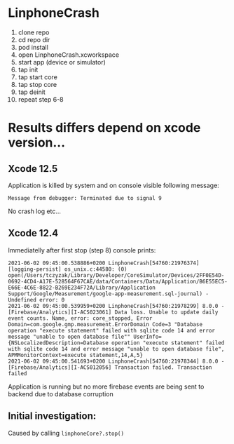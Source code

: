 # LinphoneCrash

1. clone repo
2. cd repo dir
3. pod install
4. open LinphoneCrash.xcworkspace
5. start app (device or simulator)
6. tap init 
7. tap start core
8. tap stop core
9. tap deinit
10. repeat step 6-8

# Results differs depend on xcode version...

## Xcode 12.5  
Application is killed by system and on console visible following message:
```
Message from debugger: Terminated due to signal 9
```
No crash log etc...


## Xcode 12.4
Immediatelly after first stop (step 8) console prints:
```
2021-06-02 09:45:00.538886+0200 LinphoneCrash[54760:21976374] [logging-persist] os_unix.c:44580: (0) open(/Users/tczyzak/Library/Developer/CoreSimulator/Devices/2FF0E54D-0692-4CD4-A17E-528564F67CAE/data/Containers/Data/Application/B6E55EC5-E66E-4C6E-8822-B269E234F72A/Library/Application Support/Google/Measurement/google-app-measurement.sql-journal) - Undefined error: 0
2021-06-02 09:45:00.539959+0200 LinphoneCrash[54760:21978299] 8.0.0 - [Firebase/Analytics][I-ACS023061] Data loss. Unable to update daily event counts. Name, error: core_stopped, Error Domain=com.google.gmp.measurement.ErrorDomain Code=3 "Database operation "execute statement" failed with sqlite code 14 and error message "unable to open database file"" UserInfo={NSLocalizedDescription=Database operation "execute statement" failed with sqlite code 14 and error message "unable to open database file", APMMonitorContext=execute statement,14,A,5}
2021-06-02 09:45:00.541693+0200 LinphoneCrash[54760:21978344] 8.0.0 - [Firebase/Analytics][I-ACS012056] Transaction failed. Transaction failed
```
Application is running but no more firebase events are being sent to backend due to database corruption


## Initial investigation:
Caused by calling `linphoneCore?.stop()` 
